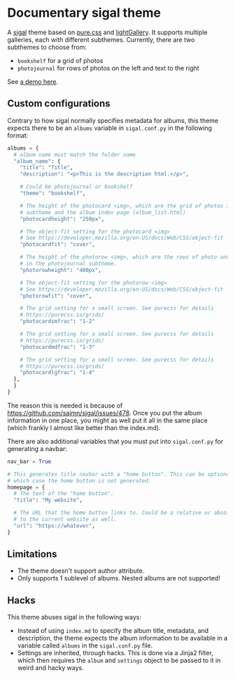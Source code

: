 Documentary sigal theme
=======================

A [sigal](https://sigal.saimon.org/) theme based on [pure.css](https://purecss.io/) and [lightGallery](https://www.lightgalleryjs.com/). It supports multiple galleries, each with different subthemes. Currently, there are two subthemes to choose from:

- `bookshelf` for a grid of photos
- `photojournal` for rows of photos on the left and text to the right

See [a demo here](https://shuhaowu.github.io/sigal-theme-documentary/).

Custom configurations
---------------------

Contrary to how sigal normally specifies metadata for albums, this theme expects there to be an `albums` variable in `sigal.conf.py` in the following format:

```python
albums = {
  # album name must match the folder name
  "album_name": {
    "title": "Title",
    "description": "<p>This is the description html.</p>",

    # Could be photojournal or bookshelf
    "theme": "bookshelf",

    # The height of the photocard <img>, which are the grid of photos in bookshelf
    # subtheme and the album index page (album_list.html)
    "photocardheight": "250px",

    # The object-fit setting for the photocard <img>
    # See https://developer.mozilla.org/en-US/docs/Web/CSS/object-fit
    "photocardfit": "cover",

    # The height of the photorow <img>, which are the rows of photo and text
    # in the photojournal subtheme.
    "photorowheight": "400px",

    # The object-fit setting for the photorow <img>
    # See https://developer.mozilla.org/en-US/docs/Web/CSS/object-fit
    "photorowfit": "cover",

    # The grid setting for a small screen. See purecss for details
    # https://purecss.io/grids/
    "photocardsmfrac": "1-2"

    # The grid setting for a small screen. See purecss for details
    # https://purecss.io/grids/
    "photocardmdfrac": "1-3"

    # The grid setting for a small screen. See purecss for details
    # https://purecss.io/grids/
    "photocardlgfrac": "1-4"
  },
  }
}
```

The reason this is needed is because of https://github.com/saimn/sigal/issues/478. Once you put the album information in one place, you might as well put it all in the same place (which frankly I almost like better than the index.md).

There are also additional variables that you must put into `sigal.conf.py` for generating a navbar:

```python
nav_bar = True

# This generates title navbar with a "home button". This can be optional, in
# which case the home button is not generated.
homepage = {
  # The text of the "home button".
  "title": "My website", 

  # The URL that the home button links to. Could be a relative or absolute path
  # to the current website as well.
  "url": "https://whatever", 
}
```

Limitations
-----------

- The theme doesn't support author attribute.
- Only supports 1 sublevel of albums. Nested albums are not supported!

Hacks
-----

This theme abuses sigal in the following ways:

- Instead of using `index.md` to specify the album title, metadata, and description, the theme expects the album information to be available in a variable called `albums` in the `sigal.conf.py` file.
- Settings are inherited, through hacks. This is done via a Jinja2 filter, which then requires the `album` and `settings` object to be passed to it in weird and hacky ways.
